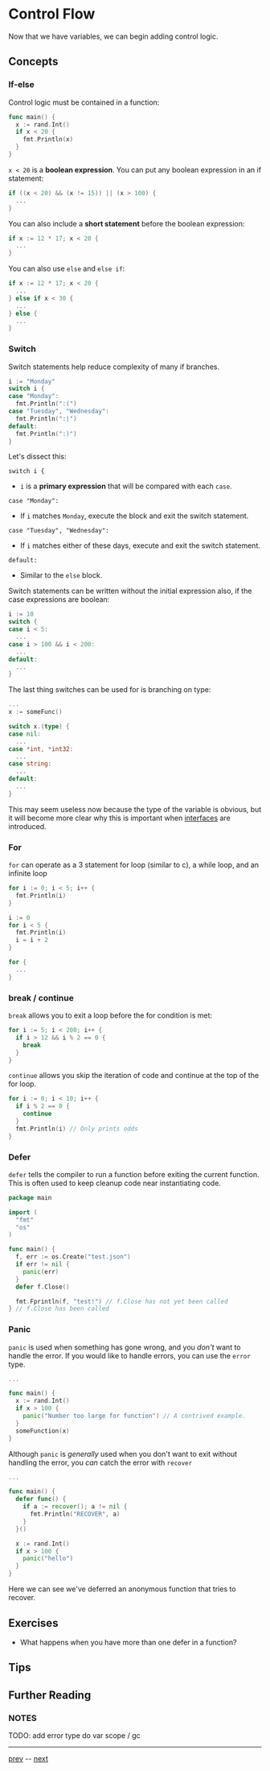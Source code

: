 # Control Flow

Now that we have variables, we can begin adding control logic.

## Concepts

### If-else

Control logic must be contained in a function:

```go
func main() {
  x := rand.Int()
  if x < 20 {
    fmt.Println(x)
  }
}
```

`x < 20` is a **boolean expression**.
You can put any boolean expression in an if statement:

```go
if ((x < 20) && (x != 15)) || (x > 100) {
  ...
}
```

You can also include a **short statement** before the boolean expression:

```go
if x := 12 * 17; x < 20 {
  ...
}
```

You can also use `else` and `else if`:
```go
if x := 12 * 17; x < 20 {
  ...
} else if x < 30 {
  ...
} else {
  ...
}
```

### Switch

Switch statements help reduce complexity of many if branches.

```go
i := "Monday"
switch i {
case "Monday":
  fmt.Println(":(")
case "Tuesday", "Wednesday":
  fmt.Println(":|")
default:
  fmt.Println(":)")
}
```

Let's dissect this:

`switch i {`
- `i` is a **primary expression** that will be compared with each `case`.

`case "Monday":`
- If `i` matches `Monday`, execute the block and exit the switch statement.

`case "Tuesday", "Wednesday":`
- If `i` matches either of these days, execute and exit the switch statement.

`default:`
- Similar to the `else` block.

Switch statements can be written without the initial expression also, if the case expressions are boolean:

```go
i := 10
switch {
case i < 5:
  ...
case i > 100 && i < 200:
  ...
default:
  ...
}
```

The last thing switches can be used for is branching on type:
```go
...
x := someFunc()

switch x.(type) {
case nil:
  ...
case *int, *int32:
  ...
case string:
  ...
default:
  ...
}
```

This may seem useless now because the type of the variable is obvious, but it will become more clear why this is important when [interfaces](../4-Design/4.1.md) are introduced.

### For
`for` can operate as a 3 statement for loop (similar to c), a while loop, and an infinite loop

```go
for i := 0; i < 5; i++ {
  fmt.Println(i)
}

i := 0
for i < 5 {
  fmt.Println(i)
  i = i + 2
}

for {
  ...
}
```

### break / continue

`break` allows you to exit a loop before the for condition is met:

```go
for i := 5; i < 200; i++ {
  if i > 12 && i % 2 == 0 {
    break
  }
}
```

`continue` allows you skip the iteration of code and continue at the top of the for loop.

```go
for i := 0; i < 10; i++ {
  if i % 2 == 0 {
    continue
  }
  fmt.Println(i) // Only prints odds
}
```

### Defer

`defer` tells the compiler to run a function before exiting the current function. This is often used to keep cleanup code near instantiating code.

```go
package main

import (
  "fmt"
  "os"
)

func main() {
  f, err := os.Create("test.json")
  if err != nil {
    panic(err)
  }
  defer f.Close()

  fmt.Fprintln(f, "test!") // f.Close has not yet been called
} // f.Close has been called
```

### Panic

`panic` is used when something has gone wrong, and you _don't_ want to handle the error. If you would like to handle errors, you can use the `error` type.

```go
...

func main() {
  x := rand.Int()
  if x > 100 {
    panic("Number too large for function") // A contrived example.
  }
  someFunction(x)
}
```

Although `panic` is _generally_ used when you don't want to exit without handling the error, you _can_ catch the error with `recover`

```go
...

func main() {
  defer func() {
    if a := recover(); a != nil {
      fmt.Println("RECOVER", a)
    }
  }()

  x := rand.Int()
  if x > 100 {
    panic("hello")
  }
}
```

Here we can see we've deferred an anonymous function that tries to recover.

## Exercises

* What happens when you have more than one defer in a function?

## Tips



## Further Reading



### NOTES

TODO: add error type
do var scope / gc

---

[prev](2.3.md) -- [next](../3-Data/3.1.md)